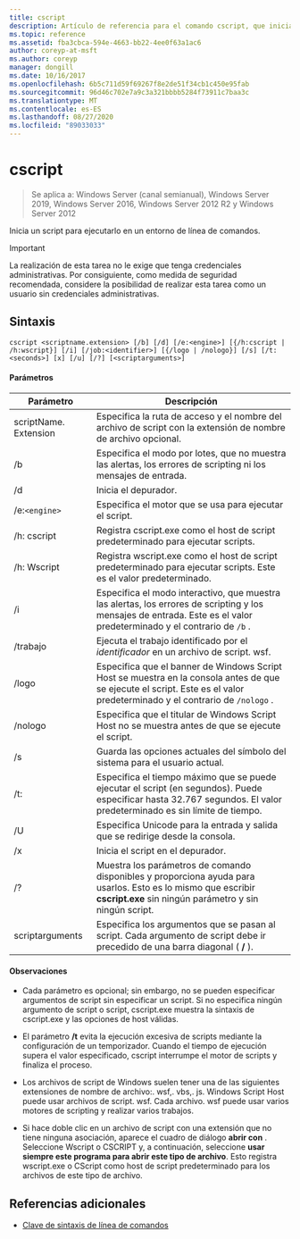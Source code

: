 ```yaml
---
title: cscript
description: Artículo de referencia para el comando cscript, que inicia un script para que se ejecute en un entorno de línea de comandos.
ms.topic: reference
ms.assetid: fba3cbca-594e-4663-bb22-4ee0f63a1ac6
author: coreyp-at-msft
ms.author: coreyp
manager: dongill
ms.date: 10/16/2017
ms.openlocfilehash: 6b5c711d59f69267f8e2de51f34cb1c450e95fab
ms.sourcegitcommit: 96d46c702e7a9c3a321bbbb5284f73911c7baa3c
ms.translationtype: MT
ms.contentlocale: es-ES
ms.lasthandoff: 08/27/2020
ms.locfileid: "89033033"
---
```

# <a name="cscript"></a>cscript

> Se aplica a: Windows Server (canal semianual), Windows Server 2019, Windows Server 2016, Windows Server 2012 R2 y Windows Server 2012

Inicia un script para ejecutarlo en un entorno de línea de comandos.

>[!IMPORTANT]
> La realización de esta tarea no le exige que tenga credenciales administrativas. Por consiguiente, como medida de seguridad recomendada, considere la posibilidad de realizar esta tarea como un usuario sin credenciales administrativas.

## <a name="syntax"></a>Sintaxis

```
cscript <scriptname.extension> [/b] [/d] [/e:<engine>] [{/h:cscript | /h:wscript}] [/i] [/job:<identifier>] [{/logo | /nologo}] [/s] [/t:<seconds>] [x] [/u] [/?] [<scriptarguments>]
```

#### <a name="parameters"></a>Parámetros

| Parámetro | Descripción |
| --------- | ----------- |
| scriptName. Extension | Especifica la ruta de acceso y el nombre del archivo de script con la extensión de nombre de archivo opcional. |
| /b | Especifica el modo por lotes, que no muestra las alertas, los errores de scripting ni los mensajes de entrada. |
| /d | Inicia el depurador. |
| /e:`<engine>` | Especifica el motor que se usa para ejecutar el script. |
| /h: cscript | Registra cscript.exe como el host de script predeterminado para ejecutar scripts. |
| /h: Wscript | Registra wscript.exe como el host de script predeterminado para ejecutar scripts. Este es el valor predeterminado. |
| /i | Especifica el modo interactivo, que muestra las alertas, los errores de scripting y los mensajes de entrada. Este es el valor predeterminado y el contrario de `/b` . |
| /trabajo<identifier> | Ejecuta el trabajo identificado por el *identificador* en un archivo de script. wsf. |
| /logo | Especifica que el banner de Windows Script Host se muestra en la consola antes de que se ejecute el script. Este es el valor predeterminado y el contrario de `/nologo` . |
| /nologo | Especifica que el titular de Windows Script Host no se muestra antes de que se ejecute el script. |
| /s | Guarda las opciones actuales del símbolo del sistema para el usuario actual. |
| /t:<seconds> | Especifica el tiempo máximo que se puede ejecutar el script (en segundos). Puede especificar hasta 32.767 segundos. El valor predeterminado es sin límite de tiempo. |
| /U | Especifica Unicode para la entrada y salida que se redirige desde la consola. |
| /x | Inicia el script en el depurador. |
| /? | Muestra los parámetros de comando disponibles y proporciona ayuda para usarlos. Esto es lo mismo que escribir **cscript.exe** sin ningún parámetro y sin ningún script. |
| scriptarguments | Especifica los argumentos que se pasan al script. Cada argumento de script debe ir precedido de una barra diagonal ( **/** ). |

#### <a name="remarks"></a>Observaciones

- Cada parámetro es opcional; sin embargo, no se pueden especificar argumentos de script sin especificar un script. Si no especifica ningún argumento de script o script, cscript.exe muestra la sintaxis de cscript.exe y las opciones de host válidas.

- El parámetro **/t** evita la ejecución excesiva de scripts mediante la configuración de un temporizador. Cuando el tiempo de ejecución supera el valor especificado, cscript interrumpe el motor de scripts y finaliza el proceso.

- Los archivos de script de Windows suelen tener una de las siguientes extensiones de nombre de archivo:. wsf,. vbs,. js. Windows Script Host puede usar archivos de script. wsf. Cada archivo. wsf puede usar varios motores de scripting y realizar varios trabajos.

- Si hace doble clic en un archivo de script con una extensión que no tiene ninguna asociación, aparece el cuadro de diálogo **abrir con** . Seleccione Wscript o CSCRIPT y, a continuación, seleccione **usar siempre este programa para abrir este tipo de archivo**. Esto registra wscript.exe o CScript como host de script predeterminado para los archivos de este tipo de archivo.

## <a name="additional-references"></a>Referencias adicionales

- [Clave de sintaxis de línea de comandos](command-line-syntax-key.md)
